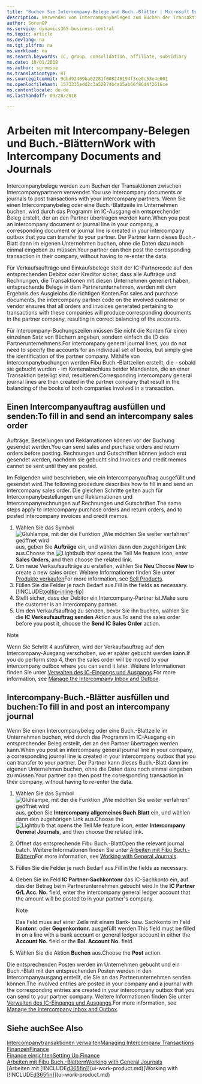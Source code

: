 ```yaml
---
title: "Buchen Sie Intercompany-Belege und Buch.-Blätter | Microsoft Docs"
description: Verwenden von Intercompanybelegen zum Buchen der Transaktionen zwischen Intercompanypartnern
author: SorenGP
ms.service: dynamics365-business-central
ms.topic: article
ms.devlang: na
ms.tgt_pltfrm: na
ms.workload: na
ms.search.keywords: IC, group, consolidation, affiliate, subsidiary
ms.date: 10/01/2018
ms.author: sgroespe
ms.translationtype: HT
ms.sourcegitcommit: 9dbd92409ba02281f008246194f3ce0c53e4e001
ms.openlocfilehash: 1573335edd2c3a52074b4a15ab66f86d4f2616ce
ms.contentlocale: de-de
ms.lasthandoff: 09/28/2018

---
```

# <a name="work-with-intercompany-documents-and-journals"></a><span data-ttu-id="d44e9-103">Arbeiten mit Intercompany-Belegen und Buch.-Blättern</span><span class="sxs-lookup"><span data-stu-id="d44e9-103">Work with Intercompany Documents and Journals</span></span>
<span data-ttu-id="d44e9-104">Intercompanybelege werden zum Buchen der Transaktionen zwischen Intercompanypartnern verwendet.</span><span class="sxs-lookup"><span data-stu-id="d44e9-104">You use intercompany documents or journals to post transactions with your intercompany partners.</span></span> <span data-ttu-id="d44e9-105">Wenn Sie einen Intercompanybeleg oder eine Buch.-Blattzeile im Unternehmen buchen, wird durch das Programm im IC-Ausgang ein entsprechender Beleg erstellt, der an den Partner übertragen werden kann.</span><span class="sxs-lookup"><span data-stu-id="d44e9-105">When you post an intercompany document or journal line in your company, a corresponding document or journal line is created in your intercompany outbox that you can transfer to your partner.</span></span> <span data-ttu-id="d44e9-106">Der Partner kann dieses Buch.-Blatt dann im eigenen Unternehmen buchen, ohne die Daten dazu noch einmal eingeben zu müssen.</span><span class="sxs-lookup"><span data-stu-id="d44e9-106">Your partner can then post the corresponding transaction in their company, without having to re-enter the data.</span></span>

<span data-ttu-id="d44e9-107">Für Verkaufsaufträge und Einkaufsbelege stellt der IC-Partnercode auf den entsprechenden Debitor oder Kreditor sicher, dass alle Aufträge und Rechnungen, die Transaktionen mit diesen Unternehmen generiert haben, entsprechende Belege in dem Partnerunternehmen, werden mit dem Ergebnis des Ausgleichs die richtigen Konten.</span><span class="sxs-lookup"><span data-stu-id="d44e9-107">For sales and purchase documents, the intercompany partner code on the involved customer or vendor ensures that all orders and invoices generated pertaining to transactions with these companies will produce corresponding documents in the partner company, resulting in correct balancing of the accounts.</span></span>

<span data-ttu-id="d44e9-108">Für Intercompany-Buchungszeilen müssen Sie nicht die Konten für einen einzelnen Satz von Büchern angeben, sondern einfach die ID des Partnerunternehmens.</span><span class="sxs-lookup"><span data-stu-id="d44e9-108">For intercompany general journal lines, you do not need to specify the accounts for an individual set of books, but simply give the identification of the partner company.</span></span> <span data-ttu-id="d44e9-109">Mithilfe von Intercompanybuchungen werden Fibu Buch.-Blattzeilen erstellt, die - sobald sie gebucht wurden - im Kontenabschluss beider Mandanten, die an einer Transaktion beteiligt sind, resultieren.</span><span class="sxs-lookup"><span data-stu-id="d44e9-109">Corresponding intercompany general journal lines are then created in the partner company that result in the balancing of the books of both companies involved in a transaction.</span></span>

## <a name="to-fill-in-and-send-an-intercompany-sales-order"></a><span data-ttu-id="d44e9-110">Einen Intercompanyauftrag ausfüllen und senden:</span><span class="sxs-lookup"><span data-stu-id="d44e9-110">To fill in and send an intercompany sales order</span></span>
<span data-ttu-id="d44e9-111">Aufträge, Bestellungen und Reklamationen können vor der Buchung gesendet werden.</span><span class="sxs-lookup"><span data-stu-id="d44e9-111">You can send sales and purchase orders and return orders before posting.</span></span> <span data-ttu-id="d44e9-112">Rechnungen und Gutschriften können jedoch erst gesendet werden, nachdem sie gebucht sind.</span><span class="sxs-lookup"><span data-stu-id="d44e9-112">Invoices and credit memos cannot be sent until they are posted.</span></span>

<span data-ttu-id="d44e9-113">Im Folgenden wird beschrieben, wie ein Intercompanyauftrag ausgefüllt und gesendet wird.</span><span class="sxs-lookup"><span data-stu-id="d44e9-113">The following procedure describes how to fill in and send an intercompany sales order.</span></span> <span data-ttu-id="d44e9-114">Die gleichen Schritte gelten auch für Intercompanybestellungen und Reklamationen und Intercompanyrechnungen auf Rechnungen und Gutschriften.</span><span class="sxs-lookup"><span data-stu-id="d44e9-114">The same steps apply to intercompany purchase orders and return orders, and to posted intercompany invoices and credit memos.</span></span>  

1. <span data-ttu-id="d44e9-115">Wählen Sie das Symbol ![Glühlampe, mit der die Funktion „Wie möchten Sie weiter verfahren“ geöffnet wird](media/ui-search/search_small.png "Wie möchten Sie weiter verfahren?") aus, geben Sie **Aufträge** ein, und wählen dann den zugehörigen Link aus.</span><span class="sxs-lookup"><span data-stu-id="d44e9-115">Choose the ![Lightbulb that opens the Tell Me feature](media/ui-search/search_small.png "Tell me what you want to do") icon, enter **Sales Orders**, and then choose the related link.</span></span>  
2. <span data-ttu-id="d44e9-116">Um neue Verkaufsaufträge zu erstellen, wählen Sie **Neu**.</span><span class="sxs-lookup"><span data-stu-id="d44e9-116">Choose **New** to create a new sales order.</span></span> <span data-ttu-id="d44e9-117">Weitere Informationen finden Sie unter [Produkte verkaufen](sales-how-sell-products.md)</span><span class="sxs-lookup"><span data-stu-id="d44e9-117">For more information, see [Sell Products](sales-how-sell-products.md).</span></span>  
3. <span data-ttu-id="d44e9-118">Füllen Sie die Felder je nach Bedarf aus.</span><span class="sxs-lookup"><span data-stu-id="d44e9-118">Fill in the fields as necessary.</span></span> [!INCLUDE[tooltip-inline-tip](includes/tooltip-inline-tip_md.md)]
4. <span data-ttu-id="d44e9-119">Stellt sicher, dass der Debitor ein Intercompany-Partner ist.</span><span class="sxs-lookup"><span data-stu-id="d44e9-119">Make sure the customer is an intercompany partner.</span></span>
5. <span data-ttu-id="d44e9-120">Um den Verkaufsauftrag zu senden, bevor Sie ihn buchen, wählen Sie die **IC Verkaufsauftrag senden** Aktion aus.</span><span class="sxs-lookup"><span data-stu-id="d44e9-120">To send the sales order before you post it, choose the **Send IC Sales Order** action.</span></span>

> [!NOTE]
> <span data-ttu-id="d44e9-121">Wenn Sie Schritt 4 ausführen, wird der Verkaufsauftrag auf den Intercompany-Ausgang verschoben, wo er später gebucht werden kann.</span><span class="sxs-lookup"><span data-stu-id="d44e9-121">If you do perform step 4, then the sales order will be moved to your intercompany outbox where you can send it later.</span></span> <span data-ttu-id="d44e9-122">Weitere Informationen finden Sie unter [Verwalten des IC-Eingangs und Ausgangs](intercompany-how-manage-intercompany-inbox.md).</span><span class="sxs-lookup"><span data-stu-id="d44e9-122">For more information, see [Manage the Intercompany Inbox and Outbox](intercompany-how-manage-intercompany-inbox.md).</span></span>

## <a name="to-fill-in-and-post-an-intercompany-journal"></a><span data-ttu-id="d44e9-123">Intercompany-Buch.-Blätter ausfüllen und buchen:</span><span class="sxs-lookup"><span data-stu-id="d44e9-123">To fill in and post an intercompany journal</span></span>
<span data-ttu-id="d44e9-124">Wenn Sie einen Intercompanybeleg oder eine Buch.-Blattzeile im Unternehmen buchen, wird durch das Programm im IC-Ausgang ein entsprechender Beleg erstellt, der an den Partner übertragen werden kann.</span><span class="sxs-lookup"><span data-stu-id="d44e9-124">When you post an intercompany general journal line in your company, a corresponding journal line is created in your intercompany outbox that you can transfer to your partner.</span></span> <span data-ttu-id="d44e9-125">Der Partner kann dieses Buch.-Blatt dann im eigenen Unternehmen buchen, ohne die Daten dazu noch einmal eingeben zu müssen.</span><span class="sxs-lookup"><span data-stu-id="d44e9-125">Your partner can then post the corresponding transaction in their company, without having to re-enter the data.</span></span>

1. <span data-ttu-id="d44e9-126">Wählen Sie das Symbol ![Glühlampe, mit der die Funktion „Wie möchten Sie weiter verfahren“ geöffnet wird](media/ui-search/search_small.png "Wie möchten Sie weiter verfahren?") aus, geben Sie **Intercompany allgemeines Buch.Blatt** ein, und wählen dann den zugehörigen Link aus.</span><span class="sxs-lookup"><span data-stu-id="d44e9-126">Choose the ![Lightbulb that opens the Tell Me feature](media/ui-search/search_small.png "Tell me what you want to do") icon, enter **Intercompany General Journals**, and then choose the related link.</span></span>  
2. <span data-ttu-id="d44e9-127">Öffnet das entsprechende Fibu Buch.-Blatt</span><span class="sxs-lookup"><span data-stu-id="d44e9-127">Open the relevant journal batch.</span></span> <span data-ttu-id="d44e9-128">Weitere Informationen finden Sie unter [Arbeiten mit Fibu Buch.-Blättern](ui-work-general-journals.md)</span><span class="sxs-lookup"><span data-stu-id="d44e9-128">For more information, see [Working with General Journals](ui-work-general-journals.md).</span></span>
3. <span data-ttu-id="d44e9-129">Füllen Sie die Felder je nach Bedarf aus.</span><span class="sxs-lookup"><span data-stu-id="d44e9-129">Fill in the fields as necessary.</span></span>
4. <span data-ttu-id="d44e9-130">Geben Sie im Feld **IC Partner-Sachkontonr** das IC-Sachkonto ein, auf das der Betrag beim Partnerunternehmen gebucht wird.</span><span class="sxs-lookup"><span data-stu-id="d44e9-130">In the **IC Partner G/L Acc. No.** field, enter the intercompany general ledger account that the amount will be posted to in your partner's company.</span></span>

    > [!NOTE]
    > <span data-ttu-id="d44e9-131">Das Feld muss auf einer Zeile mit einem Bank- bzw. Sachkonto im Feld **Kontonr.** oder  **Gegenkontonr.** ausgefüllt werden.</span><span class="sxs-lookup"><span data-stu-id="d44e9-131">This field must be filled in on a line with a bank account or general ledger account in either the **Account No.** field or the **Bal. Account No.** field.</span></span>  
5. <span data-ttu-id="d44e9-132">Wählen Sie die Aktion **Buchen** aus.</span><span class="sxs-lookup"><span data-stu-id="d44e9-132">Choose the **Post** action.</span></span>

<span data-ttu-id="d44e9-133">Die entsprechenden Posten werden im Unternehmen gebucht und ein Buch.-Blatt mit den entsprechenden Posten werden in den Intercompanyausgang erstellt, die Sie an das Partnerunternehmen senden können.</span><span class="sxs-lookup"><span data-stu-id="d44e9-133">The involved entries are posted in your company and a journal with the corresponding entries are created in your intercompany outbox that you can send to your partner company.</span></span> <span data-ttu-id="d44e9-134">Weitere Informationen finden Sie unter [Verwalten des IC-Eingangs und Ausgangs](intercompany-how-manage-intercompany-inbox.md).</span><span class="sxs-lookup"><span data-stu-id="d44e9-134">For more information, see [Manage the Intercompany Inbox and Outbox](intercompany-how-manage-intercompany-inbox.md).</span></span>

## <a name="see-also"></a><span data-ttu-id="d44e9-135">Siehe auch</span><span class="sxs-lookup"><span data-stu-id="d44e9-135">See Also</span></span>
[<span data-ttu-id="d44e9-136">Intercompanytransaktionen verwalten</span><span class="sxs-lookup"><span data-stu-id="d44e9-136">Managing Intercompany Transactions</span></span>](intercompany-manage.md)  
[<span data-ttu-id="d44e9-137">Finanzen</span><span class="sxs-lookup"><span data-stu-id="d44e9-137">Finance</span></span>](finance.md)  
[<span data-ttu-id="d44e9-138">Finance einrichten</span><span class="sxs-lookup"><span data-stu-id="d44e9-138">Setting Up Finance</span></span>](finance-setup-finance.md)  
[<span data-ttu-id="d44e9-139">Arbeiten mit Fibu Buch.-Blättern</span><span class="sxs-lookup"><span data-stu-id="d44e9-139">Working with General Journals</span></span>](ui-work-general-journals.md)  
<span data-ttu-id="d44e9-140">[Arbeiten mit [!INCLUDE[d365fin](includes/d365fin_md.md)]](ui-work-product.md)</span><span class="sxs-lookup"><span data-stu-id="d44e9-140">[Working with [!INCLUDE[d365fin](includes/d365fin_md.md)]](ui-work-product.md)</span></span>

